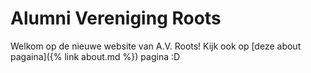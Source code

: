 # Alumni Vereniging Roots
Welkom op de nieuwe website van A.V. Roots! Kijk ook op [deze about pagaina]({% link about.md %}) pagina :D